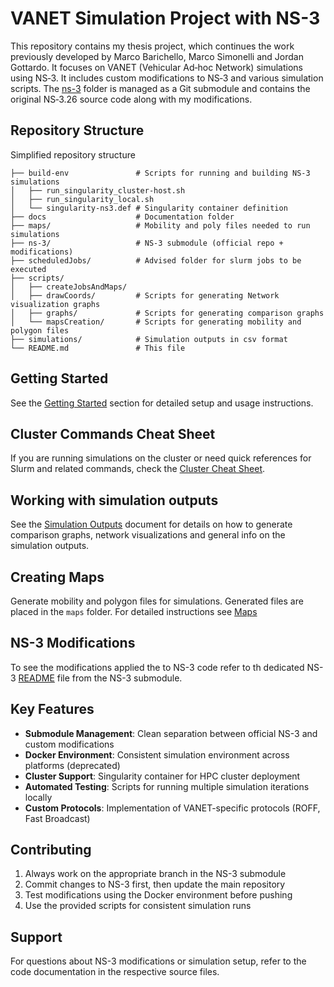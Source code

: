 # VANET Simulation Project with NS-3
This repository contains my thesis project, which continues the work previously developed by Marco Barichello, Marco Simonelli and Jordan Gottardo. It focuses on VANET (Vehicular Ad‑hoc Network) simulations using NS‑3. It includes custom modifications to NS‑3 and various simulation scripts. The [ns-3](https://github.com/nicoursi/ns-3) folder is managed as a Git submodule and contains the original NS‑3.26 source code along with my modifications.

## Repository Structure
Simplified repository structure

```
├── build-env               # Scripts for running and building NS-3 simulations
│   ├── run_singularity_cluster-host.sh 
│   ├── run_singularity_local.sh         
│   └── singularity-ns3.def # Singularity container definition
├── docs                    # Documentation folder
├── maps/                   # Mobility and poly files needed to run simulations
├── ns-3/                   # NS-3 submodule (official repo + modifications)
├── scheduledJobs/          # Advised folder for slurm jobs to be executed
├── scripts/
│   ├── createJobsAndMaps/
│   ├── drawCoords/         # Scripts for generating Network visualization graphs
│   ├── graphs/             # Scripts for generating comparison graphs
│   └── mapsCreation/       # Scripts for generating mobility and polygon files
├── simulations/            # Simulation outputs in csv format
└── README.md               # This file

```

## Getting Started

See the [Getting Started](docs/GETTING_STARTED.md) section for detailed setup and usage instructions.

## Cluster Commands Cheat Sheet

If you are running simulations on the cluster or need quick references for Slurm and related commands, check the [Cluster Cheat Sheet](docs/CLUSTER_CHEAT_SHEET.md).

## Working with simulation outputs
See the [Simulation Outputs](docs/SIMULATIONS_OUTPUTS.md) document for details on how to generate comparison graphs, network visualizations and general info on the simulation outputs.

## Creating Maps

Generate mobility and polygon files for simulations. Generated files are placed in the `maps` folder. For detailed instructions see [Maps](docs/MAPS.md)


## NS-3 Modifications

To see the modifications applied the to NS-3 code refer to th dedicated NS-3 [README](https://github.com/nicoursi/ns-3) file from the NS-3 submodule.

## Key Features

- **Submodule Management**: Clean separation between official NS-3 and custom modifications
- **Docker Environment**: Consistent simulation environment across platforms (deprecated)
- **Cluster Support**: Singularity container for HPC cluster deployment
- **Automated Testing**: Scripts for running multiple simulation iterations locally
- **Custom Protocols**: Implementation of VANET-specific protocols (ROFF, Fast Broadcast)

## Contributing

1. Always work on the appropriate branch in the NS-3 submodule
2. Commit changes to NS-3 first, then update the main repository
3. Test modifications using the Docker environment before pushing
4. Use the provided scripts for consistent simulation runs

## Support

For questions about NS-3 modifications or simulation setup, refer to the code documentation in the respective source files.
